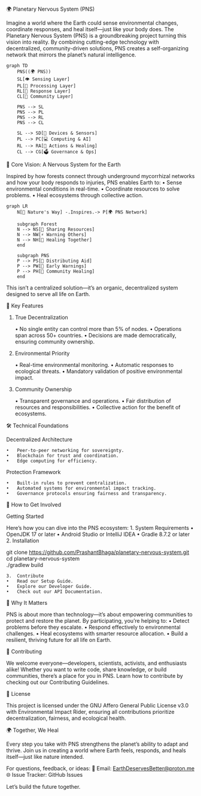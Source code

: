 🌍 Planetary Nervous System (PNS)

Imagine a world where the Earth could sense environmental changes, coordinate responses, and heal itself—just like your body does. The Planetary Nervous System (PNS) is a groundbreaking project turning this vision into reality. By combining cutting-edge technology with decentralized, community-driven solutions, PNS creates a self-organizing network that mirrors the planet’s natural intelligence.

```mermaid
graph TD
    PNS((🌍 PNS))
    SL[👁️ Sensing Layer]
    PL[🧠 Processing Layer]
    RL[💪 Response Layer]
    CL[👥 Community Layer]
    
    PNS --> SL
    PNS --> PL
    PNS --> RL
    PNS --> CL
    
    SL --> SD[📱 Devices & Sensors]
    PL --> PC[💻 Computing & AI]
    RL --> RA[🎯 Actions & Healing]
    CL --> CG[🗳️ Governance & Ops]
```

🌟 Core Vision: A Nervous System for the Earth

Inspired by how forests connect through underground mycorrhizal networks and how your body responds to injuries, PNS enables Earth to:
	•	Sense environmental conditions in real-time.
	•	Coordinate resources to solve problems.
	•	Heal ecosystems through collective action.

```mermaid
graph LR
    N[🌳 Nature's Way] -.Inspires.-> P[🌍 PNS Network]
    
    subgraph Forest
    N --> NS[🌱 Sharing Resources]
    N --> NW[⚡ Warning Others]
    N --> NH[💚 Healing Together]
    end
    
    subgraph PNS
    P --> PS[📡 Distributing Aid]
    P --> PW[🚨 Early Warnings]
    P --> PH[🤝 Community Healing]
    end
```

This isn’t a centralized solution—it’s an organic, decentralized system designed to serve all life on Earth.

🔑 Key Features

1. True Decentralization

	•	No single entity can control more than 5% of nodes.
	•	Operations span across 50+ countries.
	•	Decisions are made democratically, ensuring community ownership.

2. Environmental Priority

	•	Real-time environmental monitoring.
	•	Automatic responses to ecological threats.
	•	Mandatory validation of positive environmental impact.

3. Community Ownership

	•	Transparent governance and operations.
	•	Fair distribution of resources and responsibilities.
	•	Collective action for the benefit of ecosystems.

🛠️ Technical Foundations

Decentralized Architecture

	•	Peer-to-peer networking for sovereignty.
	•	Blockchain for trust and coordination.
	•	Edge computing for efficiency.

Protection Framework

	•	Built-in rules to prevent centralization.
	•	Automated systems for environmental impact tracking.
	•	Governance protocols ensuring fairness and transparency.

🚀 How to Get Involved

Getting Started

Here’s how you can dive into the PNS ecosystem:
	1.	System Requirements
	•	OpenJDK 17 or later
	•	Android Studio or IntelliJ IDEA
	•	Gradle 8.7.2 or later
	2.	Installation

git clone https://github.com/PrashantBhaga/planetary-nervous-system.git  
cd planetary-nervous-system  
./gradlew build  


	3.	Contribute
	•	Read our Setup Guide.
	•	Explore our Developer Guide.
	•	Check out our API Documentation.

🌱 Why It Matters

PNS is about more than technology—it’s about empowering communities to protect and restore the planet. By participating, you’re helping to:
	•	Detect problems before they escalate.
	•	Respond effectively to environmental challenges.
	•	Heal ecosystems with smarter resource allocation.
	•	Build a resilient, thriving future for all life on Earth.

🤝 Contributing

We welcome everyone—developers, scientists, activists, and enthusiasts alike! Whether you want to write code, share knowledge, or build communities, there’s a place for you in PNS. Learn how to contribute by checking out our Contributing Guidelines.

📜 License

This project is licensed under the GNU Affero General Public License v3.0 with Environmental Impact Rider, ensuring all contributions prioritize decentralization, fairness, and ecological health.

🌍 Together, We Heal

Every step you take with PNS strengthens the planet’s ability to adapt and thrive. Join us in creating a world where Earth feels, responds, and heals itself—just like nature intended.

For questions, feedback, or ideas:
📧 Email: EarthDeservesBetter@proton.me
🌐 Issue Tracker: GitHub Issues

Let’s build the future together.
